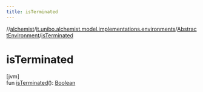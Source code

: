 ```yaml
---
title: isTerminated
---
```

//[alchemist](../../../index.html)/[it.unibo.alchemist.model.implementations.environments](../index.html)/[AbstractEnvironment](index.html)/[isTerminated](is-terminated.html)



# isTerminated



[jvm]\
fun [isTerminated](is-terminated.html)(): [Boolean](https://kotlinlang.org/api/latest/jvm/stdlib/kotlin/-boolean/index.html)




